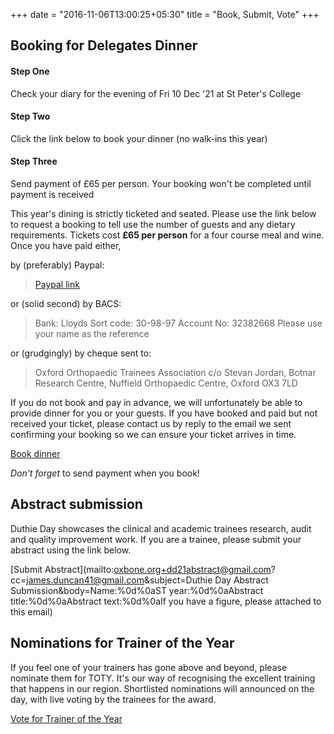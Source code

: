 +++
date = "2016-11-06T13:00:25+05:30"
title = "Book, Submit, Vote"
+++


## Booking for Delegates Dinner

#### Step One
Check your diary for the evening of Fri 10 Dec '21 at St Peter's College
#### Step Two
Click the link below to book your dinner (no walk-ins this year)
#### Step Three
Send payment of £65 per person. Your booking won't be completed until payment is received

This year's dining is strictly ticketed and seated. Please use the link below to request a booking to tell use the number of guests and any dietary requirements. Tickets cost **£65 per person** for a four course meal and wine. Once you have paid either,

by (preferably) Paypal:

> [Paypal link](http://paypal.me/oxfordortho)

or (solid second) by BACS:

> Bank: Lloyds
> Sort code: 30-98-97
> Account No: 32382668
> Please use your name as the reference

or (grudgingly) by cheque sent to:

> Oxford Orthopaedic Trainees Association
> c/o Stevan Jordan,
> Botnar Research Centre,
> Nuffield Orthopaedic Centre,
> Oxford
> OX3 7LD

If you do not book and pay in advance, we will unfortunately be able to provide dinner for you or your guests. If you have booked and paid but not received your ticket, please contact us by reply to the email we sent confirming your booking so we can ensure your ticket arrives in time.

[Book dinner](<mailto:oxbone.org+dd21booking@gmail.com?cc=stevan.jordan@nhs.net&subject=Reservation for Duthie Day dinner&body=How many Tickets do you want?%0d%0aWhat dietary requirements do you have?%0d%0a%0d%0aPlease send payment of £65pp via Paypal paypal.me/oxfordortho or alternative - see https://spirit-of-duthie.github.io/public/contact/ for details. Once payment is processed, your ticket will be emailed to the email address you used to send this message. Please print and bring with you on the day>)

*Don't forget* to send payment when you book!



## Abstract submission

Duthie Day showcases the clinical and academic trainees research, audit and quality improvement work. If you are a trainee, please submit your abstract using the link below.

[Submit Abstract](mailto:oxbone.org+dd21abstract@gmail.com?cc=james.duncan41@gmail.com&subject=Duthie Day Abstract Submission&body=Name:%0d%0aST year:%0d%0aAbstract title:%0d%0aAbstract text:%0d%0aIf you have a figure, please attached to this email)

## Nominations for Trainer of the Year

If you feel one of your trainers has gone above and beyond, please nominate them for TOTY. It's our way of recognising the excellent training that happens in our region. Shortlisted nominations will announced on the day, with live voting by the trainees for the award.

[Vote for Trainer of the Year](<mailto:oxbone.org+dd21toty@gmail.com?cc=james.duncan41@gmail.com&subject=Duthie Day TOTY Nomination&body=TOTY nomination:%0d%0aReason:>)
